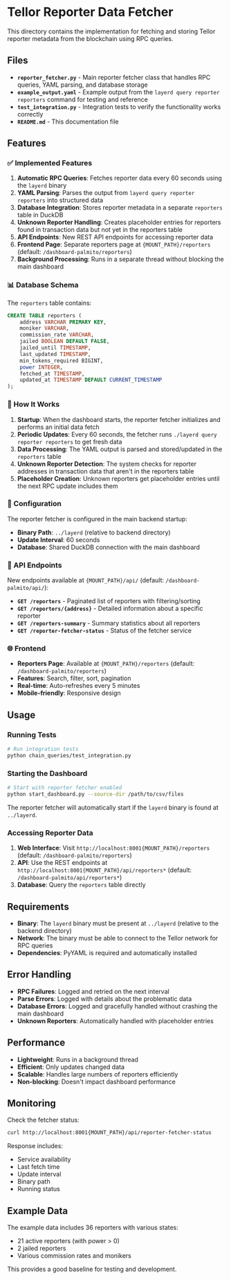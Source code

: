 # Tellor Reporter Data Fetcher

This directory contains the implementation for fetching and storing Tellor reporter metadata from the blockchain using RPC queries.

## Files

- **`reporter_fetcher.py`** - Main reporter fetcher class that handles RPC queries, YAML parsing, and database storage
- **`example_output.yaml`** - Example output from the `layerd query reporter reporters` command for testing and reference
- **`test_integration.py`** - Integration tests to verify the functionality works correctly
- **`README.md`** - This documentation file

## Features

### ✅ Implemented Features

1. **Automatic RPC Queries**: Fetches reporter data every 60 seconds using the `layerd` binary
2. **YAML Parsing**: Parses the output from `layerd query reporter reporters` into structured data
3. **Database Integration**: Stores reporter metadata in a separate `reporters` table in DuckDB
4. **Unknown Reporter Handling**: Creates placeholder entries for reporters found in transaction data but not yet in the reporters table
5. **API Endpoints**: New REST API endpoints for accessing reporter data
6. **Frontend Page**: Separate reporters page at `{MOUNT_PATH}/reporters` (default: `/dashboard-palmito/reporters`)
7. **Background Processing**: Runs in a separate thread without blocking the main dashboard

### 📊 Database Schema

The `reporters` table contains:

```sql
CREATE TABLE reporters (
    address VARCHAR PRIMARY KEY,
    moniker VARCHAR,
    commission_rate VARCHAR,
    jailed BOOLEAN DEFAULT FALSE,
    jailed_until TIMESTAMP,
    last_updated TIMESTAMP,
    min_tokens_required BIGINT,
    power INTEGER,
    fetched_at TIMESTAMP,
    updated_at TIMESTAMP DEFAULT CURRENT_TIMESTAMP
);
```

### 🚀 How It Works

1. **Startup**: When the dashboard starts, the reporter fetcher initializes and performs an initial data fetch
2. **Periodic Updates**: Every 60 seconds, the fetcher runs `./layerd query reporter reporters` to get fresh data
3. **Data Processing**: The YAML output is parsed and stored/updated in the `reporters` table
4. **Unknown Reporter Detection**: The system checks for reporter addresses in transaction data that aren't in the reporters table
5. **Placeholder Creation**: Unknown reporters get placeholder entries until the next RPC update includes them

### 🔧 Configuration

The reporter fetcher is configured in the main backend startup:

- **Binary Path**: `../layerd` (relative to backend directory)
- **Update Interval**: 60 seconds
- **Database**: Shared DuckDB connection with the main dashboard

### 📡 API Endpoints

New endpoints available at `{MOUNT_PATH}/api/` (default: `/dashboard-palmito/api/`):

- **`GET /reporters`** - Paginated list of reporters with filtering/sorting
- **`GET /reporters/{address}`** - Detailed information about a specific reporter
- **`GET /reporters-summary`** - Summary statistics about all reporters
- **`GET /reporter-fetcher-status`** - Status of the fetcher service

### 🌐 Frontend

- **Reporters Page**: Available at `{MOUNT_PATH}/reporters` (default: `/dashboard-palmito/reporters`)
- **Features**: Search, filter, sort, pagination
- **Real-time**: Auto-refreshes every 5 minutes
- **Mobile-friendly**: Responsive design

## Usage

### Running Tests

```bash
# Run integration tests
python chain_queries/test_integration.py
```

### Starting the Dashboard

```bash
# Start with reporter fetcher enabled
python start_dashboard.py --source-dir /path/to/csv/files
```

The reporter fetcher will automatically start if the `layerd` binary is found at `../layerd`.

### Accessing Reporter Data

1. **Web Interface**: Visit `http://localhost:8001{MOUNT_PATH}/reporters` (default: `/dashboard-palmito/reporters`)
2. **API**: Use the REST endpoints at `http://localhost:8001{MOUNT_PATH}/api/reporters*` (default: `/dashboard-palmito/api/reporters*`)
3. **Database**: Query the `reporters` table directly

## Requirements

- **Binary**: The `layerd` binary must be present at `../layerd` (relative to the backend directory)
- **Network**: The binary must be able to connect to the Tellor network for RPC queries
- **Dependencies**: PyYAML is required and automatically installed

## Error Handling

- **RPC Failures**: Logged and retried on the next interval
- **Parse Errors**: Logged with details about the problematic data
- **Database Errors**: Logged and gracefully handled without crashing the main dashboard
- **Unknown Reporters**: Automatically handled with placeholder entries

## Performance

- **Lightweight**: Runs in a background thread
- **Efficient**: Only updates changed data
- **Scalable**: Handles large numbers of reporters efficiently
- **Non-blocking**: Doesn't impact dashboard performance

## Monitoring

Check the fetcher status:

```bash
curl http://localhost:8001{MOUNT_PATH}/api/reporter-fetcher-status
```

Response includes:
- Service availability
- Last fetch time
- Update interval
- Binary path
- Running status

## Example Data

The example data includes 36 reporters with various states:
- 21 active reporters (with power > 0)
- 2 jailed reporters
- Various commission rates and monikers

This provides a good baseline for testing and development. 